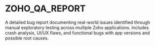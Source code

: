 # ZOHO_QA_REPORT
A detailed bug report documenting real-world issues identified through manual exploratory testing across multiple Zoho applications. Includes crash analysis, UI/UX flaws, and functional bugs with app versions and possible root causes.
